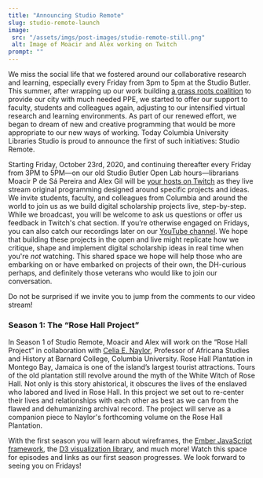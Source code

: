```yaml
---
title: "Announcing Studio Remote"
slug: studio-remote-launch
image:
 src: "/assets/imgs/post-images/studio-remote-still.png"
 alt: Image of Moacir and Alex working on Twitch
prompt: ""
---
```


We miss the social life that we fostered around our collaborative research and
learning, especially every Friday from 3pm to 5pm at the Studio Butler.  This
summer, after wrapping up our work building [a grass roots
coalition](http://covidmakerresponse.com/) to provide our city with much
needed PPE, we started to offer our support to faculty, students and
colleagues again, adjusting to our intensified virtual research and learning
environments. As part of our renewed effort, we began to dream of new and
creative programming that would be more appropriate to our new ways of
working. Today Columbia University Libraries Studio is proud to announce the
first of such initiatives: Studio Remote. 

Starting Friday, October 23rd, 2020, and continuing thereafter every Friday
from 3PM to 5PM—on our old Studio Butler Open Lab hours—librarians Moacir P de
Sá Pereira and Alex Gil will be [your hosts on
Twitch](https://twitch.tv/culstudio) as they live stream
original programming designed around specific projects and ideas. We invite
students, faculty, and colleagues from Columbia and around the world to join
us as we build digital scholarship projects live, step-by-step. While we
broadcast, you will be welcome to ask us questions or offer us feedback in
Twitch's chat section.  If you’re otherwise engaged on Fridays, you can also
catch our recordings later on our [YouTube
channel](https://www.youtube.com/channel/UCLOUh6s8E2FYAVAsJg3lgoA).  We hope that building
these projects in the open and live might replicate how we critique, shape and
implement digital scholarship ideas in real time when you're _not_ watching.
This shared space we hope will help those who are embarking on or have
embarked on projects of their own, the DH-curious perhaps, and definitely
those veterans who would like to join our conversation. 

Do not be surprised if we invite you to jump from the comments to our video stream! 


### Season 1: The “Rose Hall Project”

In Season 1 of Studio Remote, Moacir and Alex will work on the “Rose Hall
Project” in collaboration with [Celia E.
Naylor](https://barnard.edu/profiles/celia-e-naylor), Professor of Africana
Studies and History at Barnard College, Columbia University. Rose Hall
Plantation in Montego Bay, Jamaica is one of the island’s largest tourist
attractions. Tours of the old plantation still revolve around the myth of the
White Witch of Rose Hall.  Not only is this story ahistorical, it obscures the
lives of the enslaved who labored and lived in Rose Hall. In this project we
set out to re-center their lives and relationships with each other as best
as we can from the flawed and dehumanizing archival record. The project will
serve as a companion piece to Naylor's forthcoming volume on the Rose Hall
Plantation.

With the first season you will learn about wireframes, the [Ember JavaScript
framework](http://emberjs.com), the [D3 visualization
library](http://d3js.org/), and much more! Watch this space for episodes and
links as our first season progresses. We look forward to seeing you on
Fridays!
